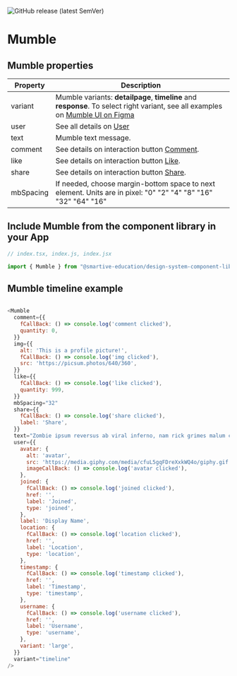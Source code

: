 ![GitHub release (latest SemVer)](https://img.shields.io/github/v/release/smartive-education/design-system-component-library-yeahyeahyeah)
# Mumble
## Mumble properties
| Property|Description|
|-|-|
|variant|Mumble variants: **detailpage**, **timeline** and **response**. To select right variant, see all examples on [Mumble UI on Figma](https://www.figma.com/file/nsXR2h0KwciWpuwKRD58FX/Mumble?node-id=1%3A4&t=QgTgKbePxpLOcrCA-0) |
|user|See all details on [User](./?path=/docs/user-user--user-story)|
|text|Mumble text message.|
|comment|See details on interaction button [Comment](./?path=/docs/interactions--comment-button-story).| 
|like|See details on interaction button [Like](./?path=/docs/interactions--like-button-story).| 
|share|See details on interaction button [Share](./?path=/docs/interactions--share-button-story).| 
|mbSpacing|If needed, choose margin-bottom space to next element. Units are in pixel: "0" "2" "4" "8" "16" "32" "64" "16"|

## Include Mumble from the component library in your App

```js
// index.tsx, index.js, index.jsx

import { Mumble } from "@smartive-education/design-system-component-library-yeahyeahyeah"
```

## Mumble **timeline** example
```js

<Mumble
  comment={{
    fCallBack: () => console.log('comment clicked'),
    quantity: 0,
  }}
  img={{
    alt: 'This is a profile picture!',
    fCallBack: () => console.log('img clicked'),
    src: 'https://picsum.photos/640/360',
  }}
  like={{
    fCallBack: () => console.log('like clicked'),
    quantity: 999,
  }}
  mbSpacing="32"
  share={{
    fCallBack: () => console.log('share clicked'),
    label: 'Share',
  }}
  text="Zombie ipsum reversus ab viral inferno, nam rick grimes malum cerebro. De carne lumbering animata corpora quaeritis. Summus brains sit​​, morbo vel maleficia? De apocalypsi gorger omero undead survivor dictum mauris. Hi mindless mortuis soulless creaturas, imo evil stalking."
  user={{
    avatar: {
      alt: 'avatar',
      src: 'https://media.giphy.com/media/cfuL5gqFDreXxkWQ4o/giphy.gif',
      imageCallBack: () => console.log('avatar clicked'),
    },
    joined: {
      fCallBack: () => console.log('joined clicked'),
      href: '',
      label: 'Joined',
      type: 'joined',
    },
    label: 'Display Name',
    location: {
      fCallBack: () => console.log('location clicked'),
      href: '',
      label: 'Location',
      type: 'location',
    },
    timestamp: {
      fCallBack: () => console.log('timestamp clicked'),
      href: '',
      label: 'Timestamp',
      type: 'timestamp',
    },
    username: {
      fCallBack: () => console.log('username clicked'),
      href: '',
      label: 'Username',
      type: 'username',
    },
    variant: 'large',
  }}
  variant="timeline"
/>

```
